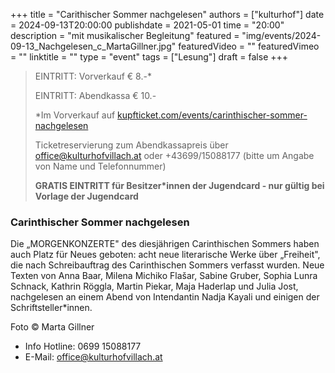+++
title = "Carithischer Sommer nachgelesen"
authors = ["kulturhof"]
date = 2024-09-13T20:00:00
publishdate = 2021-05-01
time = "20:00"
description = "mit musikalischer Begleitung"
featured = "img/events/2024-09-13_Nachgelesen_c_MartaGillner.jpg"
featuredVideo = ""
featuredVimeo = ""
linktitle = ""
type = "event"
tags = ["Lesung"]
draft = false
+++

>
>EINTRITT: Vorverkauf € 8.-\* 
> 
> EINTRITT: Abendkassa € 10.- 
>
> \*Im Vorverkauf auf [kupfticket.com/events/carinthischer-sommer-nachgelesen](https://kupfticket.com/events/carinthischer-sommer-nachgelesen)
>
> Ticketreservierung zum Abendkassapreis über office@kulturhofvillach.at oder +43699/15088177 (bitte um Angabe von Name und Telefonnummer) 
> 
> **GRATIS EINTRITT für Besitzer\*innen der Jugendcard - nur gültig bei Vorlage der Jugendcard**


### Carinthischer Sommer nachgelesen
 
Die „MORGENKONZERTE" des diesjährigen Carinthischen Sommers haben auch Platz für Neues geboten: acht neue literarische Werke über „Freiheit", die nach Schreibauftrag des Carinthischen Sommers verfasst wurden. Neue Texten von Anna Baar, Milena Michiko Flašar, Sabine Gruber, Sophia Lunra Schnack, Kathrin Röggla, Martin Piekar, Maja Haderlap und Julia Jost, nachgelesen an einem Abend von Intendantin Nadja Kayali und einigen der Schriftsteller*innen.

Foto © Marta Gillner




- Info Hotline: 0699 15088177 
- E-Mail: office@kulturhofvillach.at

